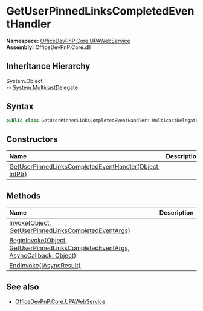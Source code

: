 # GetUserPinnedLinksCompletedEventHandler
  

**Namespace:** [OfficeDevPnP.Core.UPAWebService](OfficeDevPnP.Core.UPAWebService.md)  
**Assembly:** OfficeDevPnP.Core.dll  
## Inheritance Hierarchy
System.Object  
-- [System.MulticastDelegate](System.MulticastDelegate.md)
## Syntax
```C#
public class GetUserPinnedLinksCompletedEventHandler: MulticastDelegate
```
## Constructors
|**Name**|**Description**|
|:-----|:-----|
| [GetUserPinnedLinksCompletedEventHandler(Object, IntPtr)](OfficeDevPnP.Core.UPAWebService.GetUserPinnedLinksCompletedEventHandler.ctor1.md) | 
## Methods
|**Name**|**Description**|
|:-----|:-----|
| [Invoke(Object, GetUserPinnedLinksCompletedEventArgs)](OfficeDevPnP.Core.UPAWebService.GetUserPinnedLinksCompletedEventHandler.5691D3C5.md) | 
| [BeginInvoke(Object, GetUserPinnedLinksCompletedEventArgs, AsyncCallback, Object)](OfficeDevPnP.Core.UPAWebService.GetUserPinnedLinksCompletedEventHandler.1501A3C.md) | 
| [EndInvoke(IAsyncResult)](OfficeDevPnP.Core.UPAWebService.GetUserPinnedLinksCompletedEventHandler.C9867657.md) | 
## See also
- [OfficeDevPnP.Core.UPAWebService](OfficeDevPnP.Core.UPAWebService.md)
